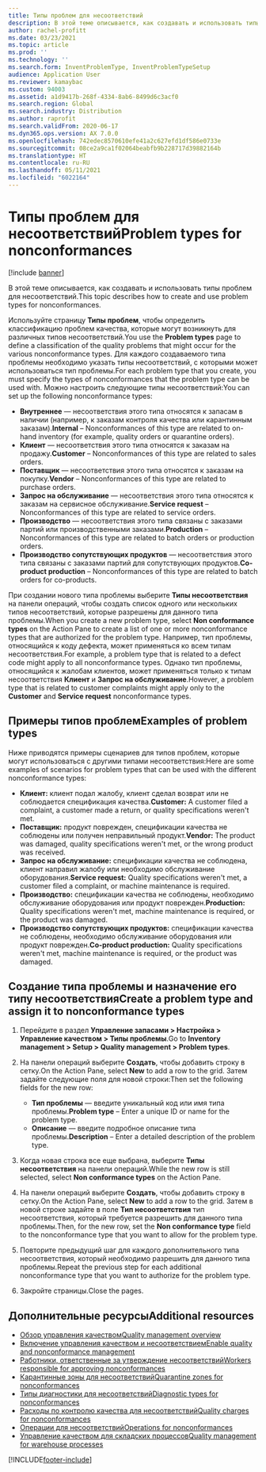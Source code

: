 ```yaml
---
title: Типы проблем для несоответствий
description: В этой теме описывается, как создавать и использовать типы проблем для несоответствий.
author: rachel-profitt
ms.date: 03/23/2021
ms.topic: article
ms.prod: ''
ms.technology: ''
ms.search.form: InventProblemType, InventProblemTypeSetup
audience: Application User
ms.reviewer: kamaybac
ms.custom: 94003
ms.assetid: a1d9417b-268f-4334-8ab6-8499d6c3acf0
ms.search.region: Global
ms.search.industry: Distribution
ms.author: raprofit
ms.search.validFrom: 2020-06-17
ms.dyn365.ops.version: AX 7.0.0
ms.openlocfilehash: 742edec8570610efe41a2c627efd1df586e0733e
ms.sourcegitcommit: 08ce2a9ca1f02064beabfb9b228717d39882164b
ms.translationtype: HT
ms.contentlocale: ru-RU
ms.lasthandoff: 05/11/2021
ms.locfileid: "6022164"
---
```

# <a name="problem-types-for-nonconformances"></a><span data-ttu-id="4d570-103">Типы проблем для несоответствий</span><span class="sxs-lookup"><span data-stu-id="4d570-103">Problem types for nonconformances</span></span>

[!include [banner](../includes/banner.md)]

<span data-ttu-id="4d570-104">В этой теме описывается, как создавать и использовать типы проблем для несоответствий.</span><span class="sxs-lookup"><span data-stu-id="4d570-104">This topic describes how to create and use problem types for nonconformances.</span></span>

<span data-ttu-id="4d570-105">Используйте страницу **Типы проблем**, чтобы определить классификацию проблем качества, которые могут возникнуть для различных типов несоответствий.</span><span class="sxs-lookup"><span data-stu-id="4d570-105">You use the **Problem types** page to define a classification of the quality problems that might occur for the various nonconformance types.</span></span> <span data-ttu-id="4d570-106">Для каждого создаваемого типа проблемы необходимо указать типы несоответствий, с которыми может использоваться тип проблемы.</span><span class="sxs-lookup"><span data-stu-id="4d570-106">For each problem type that you create, you must specify the types of nonconformances that the problem type can be used with.</span></span> <span data-ttu-id="4d570-107">Можно настроить следующие типы несоответствий:</span><span class="sxs-lookup"><span data-stu-id="4d570-107">You can set up the following nonconformance types:</span></span>

- <span data-ttu-id="4d570-108">**Внутреннее** — несоответствия этого типа относятся к запасам в наличии (например, к заказам контроля качества или карантинным заказам).</span><span class="sxs-lookup"><span data-stu-id="4d570-108">**Internal** – Nonconformances of this type are related to on-hand inventory (for example, quality orders or quarantine orders).</span></span>
- <span data-ttu-id="4d570-109">**Клиент** — несоответствия этого типа относятся к заказам на продажу.</span><span class="sxs-lookup"><span data-stu-id="4d570-109">**Customer** – Nonconformances of this type are related to sales orders.</span></span>
- <span data-ttu-id="4d570-110">**Поставщик** — несоответствия этого типа относятся к заказам на покупку.</span><span class="sxs-lookup"><span data-stu-id="4d570-110">**Vendor** – Nonconformances of this type are related to purchase orders.</span></span>
- <span data-ttu-id="4d570-111">**Запрос на обслуживание** — несоответствия этого типа относятся к заказам на сервисное обслуживание.</span><span class="sxs-lookup"><span data-stu-id="4d570-111">**Service request** – Nonconformances of this type are related to service orders.</span></span>
- <span data-ttu-id="4d570-112">**Производство** — несоответствия этого типа связаны с заказами партий или производственными заказами.</span><span class="sxs-lookup"><span data-stu-id="4d570-112">**Production** – Nonconformances of this type are related to batch orders or production orders.</span></span>
- <span data-ttu-id="4d570-113">**Производство сопутствующих продуктов** — несоответствия этого типа связаны с заказами партий для сопутствующих продуктов.</span><span class="sxs-lookup"><span data-stu-id="4d570-113">**Co-product production** – Nonconformances of this type are related to batch orders for co-products.</span></span>

<span data-ttu-id="4d570-114">При создании нового типа проблемы выберите **Типы несоответствия** на панели операций, чтобы создать список одного или нескольких типов несоответствий, которые разрешены для данного типа проблемы.</span><span class="sxs-lookup"><span data-stu-id="4d570-114">When you create a new problem type, select **Non conformance types** on the Action Pane to create a list of one or more nonconformance types that are authorized for the problem type.</span></span> <span data-ttu-id="4d570-115">Например, тип проблемы, относящийся к коду дефекта, может применяться ко всем типам несоответствия.</span><span class="sxs-lookup"><span data-stu-id="4d570-115">For example, a problem type that is related to a defect code might apply to all nonconformance types.</span></span> <span data-ttu-id="4d570-116">Однако тип проблемы, относящийся к жалобам клиентов, может применяться только к типам несоответствия **Клиент** и **Запрос на обслуживание**.</span><span class="sxs-lookup"><span data-stu-id="4d570-116">However, a problem type that is related to customer complaints might apply only to the **Customer** and **Service request** nonconformance types.</span></span>

## <a name="examples-of-problem-types"></a><span data-ttu-id="4d570-117">Примеры типов проблем</span><span class="sxs-lookup"><span data-stu-id="4d570-117">Examples of problem types</span></span>

<span data-ttu-id="4d570-118">Ниже приводятся примеры сценариев для типов проблем, которые могут использоваться с другими типами несоответствия:</span><span class="sxs-lookup"><span data-stu-id="4d570-118">Here are some examples of scenarios for problem types that can be used with the different nonconformance types:</span></span>

- <span data-ttu-id="4d570-119">**Клиент:** клиент подал жалобу, клиент сделал возврат или не соблюдается спецификация качества.</span><span class="sxs-lookup"><span data-stu-id="4d570-119">**Customer:** A customer filed a complaint, a customer made a return, or quality specifications weren't met.</span></span>
- <span data-ttu-id="4d570-120">**Поставщик:** продукт поврежден, спецификации качества не соблюдены или получен неправильный продукт.</span><span class="sxs-lookup"><span data-stu-id="4d570-120">**Vendor:** The product was damaged, quality specifications weren't met, or the wrong product was received.</span></span>
- <span data-ttu-id="4d570-121">**Запрос на обслуживание:** спецификации качества не соблюдена, клиент направил жалобу или необходимо обслуживание оборудования.</span><span class="sxs-lookup"><span data-stu-id="4d570-121">**Service request:** Quality specifications weren't met, a customer filed a complaint, or machine maintenance is required.</span></span>
- <span data-ttu-id="4d570-122">**Производство:** спецификации качества не соблюдены, необходимо обслуживание оборудования или продукт поврежден.</span><span class="sxs-lookup"><span data-stu-id="4d570-122">**Production:** Quality specifications weren't met, machine maintenance is required, or the product was damaged.</span></span>
- <span data-ttu-id="4d570-123">**Производство сопутствующих продуктов:** спецификации качества не соблюдены, необходимо обслуживание оборудования или продукт поврежден.</span><span class="sxs-lookup"><span data-stu-id="4d570-123">**Co-product production:** Quality specifications weren't met, machine maintenance is required, or the product was damaged.</span></span>

## <a name="create-a-problem-type-and-assign-it-to-nonconformance-types"></a><span data-ttu-id="4d570-124">Создание типа проблемы и назначение его типу несоответствия</span><span class="sxs-lookup"><span data-stu-id="4d570-124">Create a problem type and assign it to nonconformance types</span></span>

1. <span data-ttu-id="4d570-125">Перейдите в раздел **Управление запасами \> Настройка \> Управление качеством \> Типы проблемы**.</span><span class="sxs-lookup"><span data-stu-id="4d570-125">Go to **Inventory management \> Setup \> Quality management \> Problem types**.</span></span>
1. <span data-ttu-id="4d570-126">На панели операций выберите **Создать**, чтобы добавить строку в сетку.</span><span class="sxs-lookup"><span data-stu-id="4d570-126">On the Action Pane, select **New** to add a row to the grid.</span></span> <span data-ttu-id="4d570-127">Затем задайте следующие поля для новой строки:</span><span class="sxs-lookup"><span data-stu-id="4d570-127">Then set the following fields for the new row:</span></span>

    - <span data-ttu-id="4d570-128">**Тип проблемы** — введите уникальный код или имя типа проблемы.</span><span class="sxs-lookup"><span data-stu-id="4d570-128">**Problem type** – Enter a unique ID or name for the problem type.</span></span>
    - <span data-ttu-id="4d570-129">**Описание** — введите подробное описание типа проблемы.</span><span class="sxs-lookup"><span data-stu-id="4d570-129">**Description** – Enter a detailed description of the problem type.</span></span>

1. <span data-ttu-id="4d570-130">Когда новая строка все еще выбрана, выберите **Типы несоответствия** на панели операций.</span><span class="sxs-lookup"><span data-stu-id="4d570-130">While the new row is still selected, select **Non conformance types** on the Action Pane.</span></span>
1. <span data-ttu-id="4d570-131">На панели операций выберите **Создать**, чтобы добавить строку в сетку.</span><span class="sxs-lookup"><span data-stu-id="4d570-131">On the Action Pane, select **New** to add a row to the grid.</span></span> <span data-ttu-id="4d570-132">Затем в новой строке задайте в поле **Тип несоответствия** тип несоответствия, который требуется разрешить для данного типа проблемы.</span><span class="sxs-lookup"><span data-stu-id="4d570-132">Then, for the new row, set the **Non conformance type** field to the nonconformance type that you want to allow for the problem type.</span></span>
1. <span data-ttu-id="4d570-133">Повторите предыдущий шаг для каждого дополнительного типа несоответствия, который необходимо разрешить для данного типа проблемы.</span><span class="sxs-lookup"><span data-stu-id="4d570-133">Repeat the previous step for each additional nonconformance type that you want to authorize for the problem type.</span></span>
1. <span data-ttu-id="4d570-134">Закройте страницы.</span><span class="sxs-lookup"><span data-stu-id="4d570-134">Close the pages.</span></span>

## <a name="additional-resources"></a><span data-ttu-id="4d570-135">Дополнительные ресурсы</span><span class="sxs-lookup"><span data-stu-id="4d570-135">Additional resources</span></span>

- [<span data-ttu-id="4d570-136">Обзор управления качеством</span><span class="sxs-lookup"><span data-stu-id="4d570-136">Quality management overview</span></span>](quality-management-processes.md)
- [<span data-ttu-id="4d570-137">Включение управления качеством и несоответствием</span><span class="sxs-lookup"><span data-stu-id="4d570-137">Enable quality and nonconformance management</span></span>](enable-quality-management.md)
- [<span data-ttu-id="4d570-138">Работники, ответственные за утверждение несоответствий</span><span class="sxs-lookup"><span data-stu-id="4d570-138">Workers responsible for approving nonconformances</span></span>](quality-responsible-workers.md)
- [<span data-ttu-id="4d570-139">Карантинные зоны для несоответствий</span><span class="sxs-lookup"><span data-stu-id="4d570-139">Quarantine zones for nonconformances</span></span>](quality-quarantine-zones.md)
- [<span data-ttu-id="4d570-140">Типы диагностики для несоответствий</span><span class="sxs-lookup"><span data-stu-id="4d570-140">Diagnostic types for nonconformances</span></span>](quality-diagnostic-types.md)
- [<span data-ttu-id="4d570-141">Расходы по контролю качества для несоответствий</span><span class="sxs-lookup"><span data-stu-id="4d570-141">Quality charges for nonconformances</span></span>](quality-charges.md)
- [<span data-ttu-id="4d570-142">Операции для несоответствий</span><span class="sxs-lookup"><span data-stu-id="4d570-142">Operations for nonconformances</span></span>](quality-operations.md)
- [<span data-ttu-id="4d570-143">Управление качеством для складских процессов</span><span class="sxs-lookup"><span data-stu-id="4d570-143">Quality management for warehouse processes</span></span>](quality-management-for-warehouses-processes.md)

[!INCLUDE[footer-include](../../includes/footer-banner.md)]
